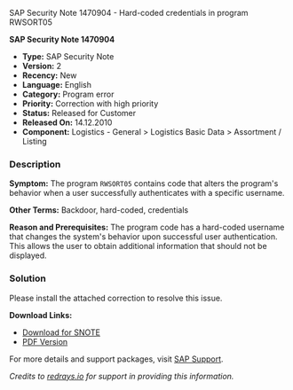 SAP Security Note 1470904 - Hard-coded credentials in program RWSORT05

**SAP Security Note 1470904**

- **Type:** SAP Security Note
- **Version:** 2
- **Recency:** New
- **Language:** English
- **Category:** Program error
- **Priority:** Correction with high priority
- **Status:** Released for Customer
- **Released On:** 14.12.2010
- **Component:** Logistics - General > Logistics Basic Data > Assortment / Listing

### Description

**Symptom:**
The program `RWSORT05` contains code that alters the program's behavior when a user successfully authenticates with a specific username.

**Other Terms:**
Backdoor, hard-coded, credentials

**Reason and Prerequisites:**
The program code has a hard-coded username that changes the system's behavior upon successful user authentication. This allows the user to obtain additional information that should not be displayed.

### Solution
Please install the attached correction to resolve this issue.

**Download Links:**
- [Download for SNOTE](https://notesdownloads.sap.com/note/0040000008701042017)
- [PDF Version](https://userapps.support.sap.com/sap/support/sfm/notes/print/0001470904?language=en-US&token=5913E9B4AE47F51001D1000E8011C857)

For more details and support packages, visit [SAP Support](https://me.sap.com/).

*Credits to [redrays.io](https://redrays.io) for support in providing this information.*